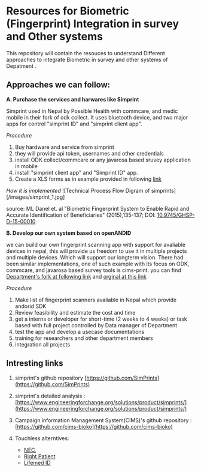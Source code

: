 # Resources for Biometric (Fingerprint) Integration in survey and Other systems 

This repository will contain the resouces to understand Different approaches to integrate Biometric in survey and other systems of Depatment .


## Approaches we can follow:
**A. Purchase the services and harwares like Simprint** 

Simprint used in Nepal by Possible Health with commcare, and medic mobile in their fork of odk collect. It uses bluetooth device, and two major apps for control "simprint ID" and "simprint client app". 

*Procedure* 
1. Buy hardware and service from simprint
2. they will provide api token, usernames and other credentials 
3. install ODK collect/commcare or any javarosa based sruvey application in mobile 
4. install "simprint client app" and "Simprint ID" app. 
5. Create a XLS forms as in example provided in following [link](https://docs.google.com/spreadsheets/d/1z-hBSwQ646KnL7tz3GPt8PH0WLWL0H1RzcouqFhThgA/edit#gid=1591872452)

*How it is implemented*
![Technical Process Flow Digram of simprints][/images/simprint_1.jpg] 

source: ML Danel et. al "Biometric Fingerprint System to Enable Rapid and Accurate Identification of Beneficiaries" (2015),135-137; DOI: [10.9745/GHSP-D-15-00010]( https://doi.org/10.9745/GHSP-D-15-00010)

**B. Develop our own system based on openANDID** 

we can build our own fingerprint scanning app with support for avaliable devices in nepal, this will provide us freedom to use it in multiple projects and multiple devices. Which will support our longterm vision. 
There had been similar implementations, one of such example with its focus on ODK, commcare, and javarosa based survey tools is cims-print. you can find [Department's fork at following link](https://github.com/dhdcp/cims-prints) and [orginal at this link](https://github.com/cims-bioko/cims-prints) 

*Procedure*
1. Make list of fingerprint scanners avaliable in Nepal which provide andorid SDK
2. Review feasibility and estimate the cost and time 
3. get a interns or developer for short-time (2 weeks to 4 weeks) or task based with full project controlled by Data manager of Department 
4. test the app and develop a usecase documentations 
5. training for researchers and other department members 
6. integration all projects


## Intresting links

1. simprint's github repository [https://github.com/SimPrints](https://github.com/SimPrints)
2. simprint's detailed analysis : [https://www.engineeringforchange.org/solutions/product/simprints/](https://www.engineeringforchange.org/solutions/product/simprints/)
3. Campaign information Management System(CIMS)'s github repository : [https://github.com/cims-bioko](https://github.com/cims-bioko)
4. Touchless alterntives:

	- [NEC](), 
	- [Right Patient](https://www.rightpatient.com/medical-identity-theft/)
	- [Lifemed ID](https://lifemedid.com/our-solutions/patient-identification)